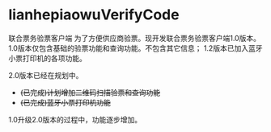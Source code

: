 # lianhepiaowuVerifyCode
联合票务验票客户端
为了方便供应商验票。现开发联合票务验票客户端1.0版本。
1.0版本仅包含基础的验票功能和查询功能。不包含其它信息；
1.2版本已加入蓝牙小票打印机的各项功能。


2.0版本已经在规划中。
* ~~(已完成)计划增加二维码扫描验票和查询功能~~
* ~~(已完成)蓝牙小票打印机功能~~

1.0升级2.0版本的过程中，功能逐步增加。
